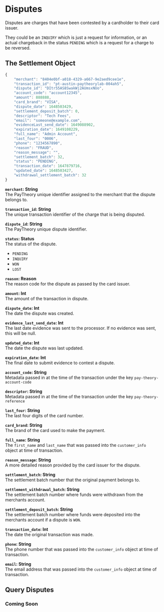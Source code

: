 # Disputes

Disputes are charges that have been contested by a cardholder to their card issuer. 

They could be an `INQUIRY` which is just a request for information, or an actual chargeback in the status `PENDING` which is a request for a charge to be reversed. 

## The Settlement Object

```js
{
    "merchant": "8404e0bf-a018-4329-a667-9e2aed9cee1e",
    "transaction_id": "pt-austin-paytheorylab-004ah5",
    "dispute_id": "DItr55AS8SwakWj2AUmsxNUo",
    "account_code": "account12345",
    "amount": 888888,
    "card_brand": "VISA",
    "dispute_date": 1648503429,
    "settlement_deposit_batch": 0,
    "descriptor": "Tech Fees",
    "email": "someone@example.com",
    "evidenceLast_send_date": 1649088902,
    "expiration_date": 1649108229,
    "full_name": "Admin Account",
    "last_four": "0006",
    "phone": "1234567890",
    "reason": "FRAUD",
    "reason_message": "",
    "settlement_batch": 32,
    "status": "PENDING",
    "transaction_date": 1647879716,
    "updated_date": 1648503427,
    "withdrawal_settlement_batch": 32
}
```

**`merchant`: String**  
The PayTheory unique identifier assigned to the merchant that the dispute belongs to.

**`transaction_id`: String**  
The unique transaction identifier of the charge that is being disputed.

**`dispute_id`: String**  
The PayTheory unique dispute identifier.

**`status`: Status**  
The status of the dispute.
* `PENDING`
* `INQUIRY`
* `WON`
* `LOST`

**`reason`: Reason**  
The reason code for the dispute as passed by the card issuer.

**`amount`: Int**  
The amount of the transaction in dispute.

**`dispute_date`: Int**  
The date the dispute was created.

**`evidence_last_send_date`: Int**  
The last date evidence was sent to the processor. If no evidence was sent, this will be null.

**`updated_date`: Int**  
The date the dispute was last updated.

**`expiration_date`: Int**  
The final date to submit evidence to contest a dispute.

**`account_code`: String**  
Metadata passed in at the time of the transaction under the key `pay-theory-account-code`

**`descriptor`: String**  
Metadata passed in at the time of the transaction under the key `pay-theory-reference`

**`last_four`: String**  
The last four digits of the card number.

**`card_brand`: String**  
The brand of the card used to make the payment.

**`full_name`: String**  
 The `first_name` and `last_name` that was passed into the `customer_info` object at time of transaction.

**`reason_message`: String**  
A more detailed reason provided by the card issuer for the dispute.

**`settlement_batch`: String**  
The settlement batch number that the original payment belongs to.

**`settlement_withdrawal_batch`: String**  
The settlement batch number where funds were withdrawn from the merchants account.

**`settlement_deposit_batch`: String**  
The settlement batch number where funds were deposited into the merchants account if a dispute is `WON`.

**`transaction_date`: Int**  
The date the original transaction was made.

**`phone`: String**  
The phone number that was passed into the `customer_info` object at time of transaction.

**`email`: String**  
The email address that was passed into the `customer_info` object at time of transaction.

## Query Disputes
### Coming Soon
